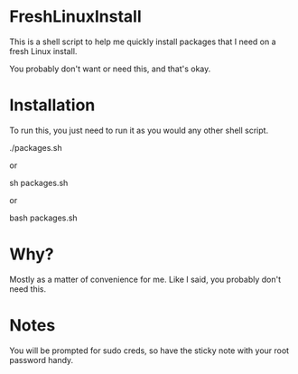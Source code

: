 # FreshLinuxInstall

This is a shell script to help me quickly install packages that I need on a fresh Linux install. 

You probably don't want or need this, and that's okay. 

# Installation

To run this, you just need to run it as you would any other shell script. 

./packages.sh 

or

sh packages.sh

or 

bash packages.sh

# Why? 

Mostly as a matter of convenience for me. Like I said, you probably don't need this. 

# Notes

You will be prompted for sudo creds, so have the sticky note with your root password handy. 
